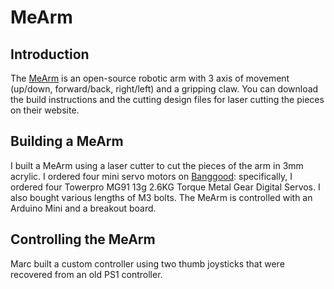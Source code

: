 # MeArm

## Introduction
The [MeArm](http://learn.mime.co.uk/docs/building-the-mearm-deluxe/) is an open-source robotic arm with 3 axis of movement (up/down, forward/back, right/left) and a gripping claw. You can download the build instructions and the cutting design files for laser cutting the pieces on their website.

## Building a MeArm
I built a MeArm using a laser cutter to cut the pieces of the arm in 3mm acrylic. I ordered four mini servo motors on [Banggood](www.banggood.com): specifically, I ordered four Towerpro MG91 13g 2.6KG Torque Metal Gear Digital Servos. I also bought various lengths of M3 bolts. The MeArm is controlled with an Arduino Mini and a breakout board.

## Controlling the MeArm
Marc built a custom controller using two thumb joysticks that were recovered from an old PS1 controller. 
